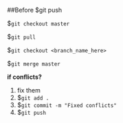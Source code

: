 ##Before $git push

$`git checkout master`

$`git pull`

$`git checkout <branch_name_here>`

$`git merge master`


**if conflicts?**
 1. fix them
 2. $`git add .`
 3. $`git commit -m "Fixed conflicts"`
 4. $`git push`
